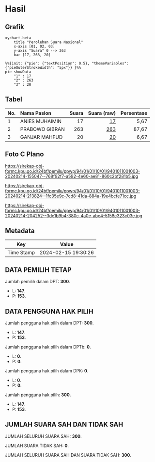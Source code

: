 # Hasil

## Grafik

```mermaid
xychart-beta
    title "Perolehan Suara Nasional"
    x-axis [01, 02, 03]
    y-axis "Suara" 0 --> 263
    bar [17, 263, 20]
```

```mermaid
%%{init: {"pie": {"textPosition": 0.5}, "themeVariables": {"pieOuterStrokeWidth": "5px"}} }%%
pie showData
    "1" : 17
    "2" : 263
    "3" : 20
```

## Tabel

| No. | Nama Paslon    | Suara | Suara (raw) | Persentase |
|:--- |:-------------- | -----:| -----------:| ----------:|
| 1   | ANIES MUHAIMIN | 17    | [17][p-1]   | 5,67       |
| 2   | PRABOWO GIBRAN | 263   | [263][p-2]  | 87,67      |
| 3   | GANJAR MAHFUD  | 20    | [20][p-3]   | 6,67       |


[p-1]: https://github.com/gigit-pemilu/pemilu-2024/blob/main/pilpres/hitung-suara/sub/94-papua-tengah/sub/01-nabire/sub/01-nabire/sub/1001-wonorejo/sub/003-tps/sub/paslon-1.txt
[p-2]: https://github.com/gigit-pemilu/pemilu-2024/blob/main/pilpres/hitung-suara/sub/94-papua-tengah/sub/01-nabire/sub/01-nabire/sub/1001-wonorejo/sub/003-tps/sub/paslon-2.txt
[p-3]: https://github.com/gigit-pemilu/pemilu-2024/blob/main/pilpres/hitung-suara/sub/94-papua-tengah/sub/01-nabire/sub/01-nabire/sub/1001-wonorejo/sub/003-tps/sub/paslon-3.txt

## Foto C Plano

https://sirekap-obj-formc.kpu.go.id/24bf/pemilu/ppwp/94/01/01/10/01/9401011001003-20240214-155047--768f92f7-a592-4e60-ae81-860c2bf281b5.jpg

https://sirekap-obj-formc.kpu.go.id/24bf/pemilu/ppwp/94/01/01/10/01/9401011001003-20240214-213824--1fc35e9c-7cd8-41da-884a-19e4bcfe71cc.jpg

https://sirekap-obj-formc.kpu.go.id/24bf/pemilu/ppwp/94/01/01/10/01/9401011001003-20240214-204252--3de1b9b4-380c-4a0e-abe4-5158c323c03e.jpg


## Metadata

| Key        | Value               |
| ---------- | ------------------- |
| Time Stamp | 2024-02-15 19:30:26 |


## DATA PEMILIH TETAP

Jumlah pemilih dalam DPT: **300**.
 * L: **147**.
 * P: **153**.

## DATA PENGGUNA HAK PILIH

Jumlah pengguna hak pilih dalam DPT: **300**.
 * L: **147**.
 * P: **153**.

Jumlah pengguna hak pilih dalam DPTb: **0**.
 * L: **0**.
 * P: **0**.

Jumlah pengguna hak pilih dalam DPK: **0**.
 * L: **0**.
 * P: **0**.

Jumlah pengguna hak pilih: **300**.
 * L: **147**.
 * P: **153**.

## JUMLAH SUARA SAH DAN TIDAK SAH

JUMLAH SELURUH SUARA SAH: **300**.

JUMLAH SUARA TIDAK SAH: **0**.

JUMLAH SELURUH SUARA SAH DAN SUARA TIDAK SAH: **300**.


